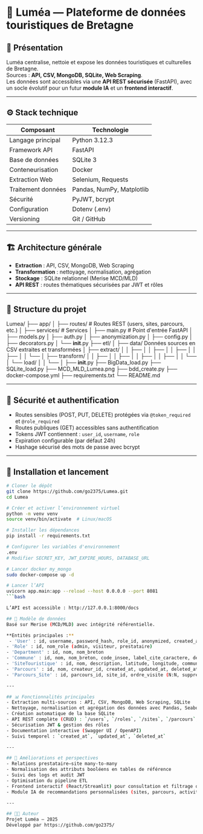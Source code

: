 # 🌿 Luméa — Plateforme de données touristiques de Bretagne

## 🧭 Présentation
Luméa centralise, nettoie et expose les données touristiques et culturelles de Bretagne.  
Sources : **API, CSV, MongoDB, SQLite, Web Scraping**.  
Les données sont accessibles via une **API REST sécurisée** (FastAPI), avec un socle évolutif pour un futur **module IA** et un **frontend interactif**.

---

## ⚙️ Stack technique
| Composant              | Technologie                    |
|------------------------|--------------------------------|
| Langage principal      | Python 3.12.3                  |
| Framework API          | FastAPI                        |
| Base de données        | SQLite 3                       |
| Conteneurisation       | Docker                         |
| Extraction Web         | Selenium, Requests             |
| Traitement données     | Pandas, NumPy, Matplotlib      |
| Sécurité               | PyJWT, bcrypt                  |
| Configuration          | Dotenv (.env)                  |
| Versioning             | Git / GitHub                   |

---

## 🏗️ Architecture générale
- **Extraction** : API, CSV, MongoDB, Web Scraping  
- **Transformation** : nettoyage, normalisation, agrégation  
- **Stockage** : SQLite relationnel (Merise MCD/MLD)  
- **API REST** : routes thématiques sécurisées par JWT et rôles  

---

## 🧩 Structure du projet
Lumea/
├── app/
│ ├── routes/ # Routes REST (users, sites, parcours, etc.)
│ ├── services/ # Services
│ ├── main.py # Point d'entrée FastAPI
│ ├── models.py
│ ├── auth.py
│ ├── anonymization.py
│ ├── config.py
│ ├── decorators.py
│ └── __init__.py
├── etl/
│ ├── data/ Données sources en CSV extraites et transformées
│ ├── extract/
│ │ ├── 
│ │ ├── 
│ │ ├── 
│ │ ├── 
│ │ └── 
│ ├── transform/
│ │ ├── 
│ │ ├── 
│ │ ├── 
│ │ ├── 
│ │ └── 
│ └── load/
│ │ └── 
│ ├── __init__.py
├── BigData_load.py
├── SQLite_load.py
├── MCD_MLD_Lumea.png
├── bdd_create.py
├── docker-compose.yml
├── requirements.txt
└── README.md


---

## 🔐 Sécurité et authentification
- Routes sensibles (POST, PUT, DELETE) protégées via `@token_required` et `@role_required`  
- Routes publiques (GET) accessibles sans authentification  
- Tokens JWT contiennent : `user_id`, `username`, `role`  
- Expiration configurable (par défaut 24h)  
- Hashage sécurisé des mots de passe avec bcrypt  

---

## 🚀 Installation et lancement
```bash
# Cloner le dépôt
git clone https://github.com/go2375/Lumea.git
cd Lumea

# Créer et activer l’environnement virtuel
python -m venv venv
source venv/bin/activate  # Linux/macOS

# Installer les dépendances
pip install -r requirements.txt

# Configurer les variables d'environnement
.env
# Modifier SECRET_KEY, JWT_EXPIRE_HOURS, DATABASE_URL

# Lancer docker my_mongo
sudo docker-compose up -d

# Lancer l’API
uvicorn app.main:app --reload --host 0.0.0.0 --port 8081
```bash

L’API est accessible : http://127.0.0.1:8000/docs

## 🧠 Modèle de données
Basé sur Merise (MCD/MLD) avec intégrité référentielle.

**Entités principales :**
 - 'User' : id, username, password_hash, role_id, anonymized, created_at, updated_at, deleted_at
- 'Role' : id, nom_role (admin, visiteur, prestataire)
- 'Department' : id, nom, nom_breton
- 'Commune' : id, nom, nom_breton, code_insee, label_cite_caractere, department_id
- 'SiteTouristique' : id, nom, description, latitude, longitude, commune_id, prestataire_id, est_activite, est_lieu, anonymized, created_at, updated_at, deleted_at
- 'Parcours' : id, nom, createur_id, created_at, updated_at, deleted_at
- 'Parcours_Site' : id, parcours_id, site_id, ordre_visite (N:N, suppression en cascade, unique par site par parcours)

---

## 📊 Fonctionnalités principales
- Extraction multi-sources : API, CSV, MongoDB, Web Scraping, SQLite  
- Nettoyage, normalisation et agrégation des données avec Pandas, Seaborn et Matplotlib  
- Création automatique de la base SQLite  
- API REST complète (CRUD) : `/users`, `/roles`, `/sites`, `/parcours`, `/communes`, `/departements`
- Sécurisation JWT & gestion des rôles  
- Documentation interactive (Swagger UI / OpenAPI)  
- Suivi temporel : `created_at`, `updated_at`, `deleted_at`  

---

## 🔮 Améliorations et perspectives
- Relations prestataire–site many-to-many  
- Normalisation des attributs booléens en tables de référence  
- Suivi des logs et audit JWT  
- Optimisation du pipeline ETL  
- Frontend interactif (React/Streamlit) pour consultation et filtrage des données  
- Module IA de recommandations personnalisées (sites, parcours, activités)  

---

## 👨‍💻 Auteur
Projet Luméa — 2025  
Développé par https://github.com/go2375/

